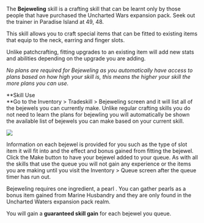 ---
---
The **Bejeweling** skill is a crafting skill that can be learnt only by those people that have purchased the Uncharted Wars expansion pack. Seek out the trainer in Paradise Island at 49, 48.

This skill allows you to craft special items that can be fitted to existing items that equip to the neck, earring and finger slots.

Unlike patchcrafting, fitting upgrades to an existing item will add new stats and abilities depending on the upgrade you are adding.

_No plans are required for Bejeweling as you automatically have access to plans based on how high your skill is, this means the higher your skill the more plans you can use._

**Skill Use  
**Go to the Inventory > Tradeskill > Bejeweling screen and it will list all of the bejewels you can currently make. Unlike regular crafting skills you do not need to learn the plans for bejewling you will automatically be shown the available list of bejewels you can make based on your current skill.

[![](https://lohcdn.com/images/t_bejewel.jpg)](https://lohcdn.com/images/bejewel.jpg)

Information on each bejewel is provided for you such as the type of slot item it will fit into and the effect and bonus gained from fitting the bejewel. Click the Make button to have your bejewel added to your queue. As with all the skills that use the queue you will not gain any experience or the items you are making until you visit the Inventory > Queue screen after the queue timer has run out.

Bejeweling requires one ingredient, a pearl . You can gather pearls as a bonus item gained from Marine Husbandry and they are only found in the Uncharted Waters expansion pack realm.

You will gain a **guaranteed skill gain** for each bejewel you queue.